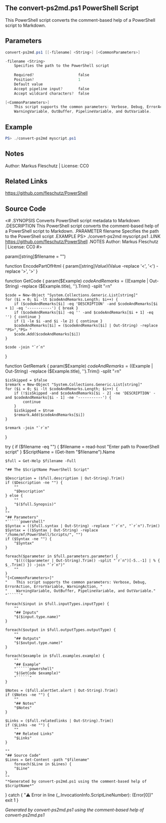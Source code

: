 ## The convert-ps2md.ps1 PowerShell Script

This PowerShell script converts the comment-based help of a PowerShell script to Markdown.

## Parameters
```powershell
convert-ps2md.ps1 [[-filename] <String>] [<CommonParameters>]

-filename <String>
    Specifies the path to the PowerShell script
    
    Required?                    false
    Position?                    1
    Default value                
    Accept pipeline input?       false
    Accept wildcard characters?  false

[<CommonParameters>]
    This script supports the common parameters: Verbose, Debug, ErrorAction, ErrorVariable, WarningAction, 
    WarningVariable, OutBuffer, PipelineVariable, and OutVariable.
```

## Example
```powershell
PS> ./convert-ps2md myscript.ps1

```

## Notes
Author: Markus Fleschutz | License: CC0

## Related Links
https://github.com/fleschutz/PowerShell

## Source Code
<#
.SYNOPSIS
	Converts PowerShell script metadata to Markdown
.DESCRIPTION
	This PowerShell script converts the comment-based help of a PowerShell script to Markdown.
.PARAMETER filename
	Specifies the path to the PowerShell script
.EXAMPLE
	PS> ./convert-ps2md myscript.ps1
.LINK
	https://github.com/fleschutz/PowerShell
.NOTES
	Author: Markus Fleschutz | License: CC0
#>

param([string]$filename = "")

function EncodePartOfHtml { param([string]$Value)
    ($Value -replace '<', '&lt;') -replace '>', '&gt;'
}

function GetCode { param($Example)
    $codeAndRemarks = (($Example | Out-String) -replace ($Example.title), '').Trim() -split "`r`n"

    $code = New-Object "System.Collections.Generic.List[string]"
    for ($i = 0; $i -lt $codeAndRemarks.Length; $i++) {
        if ($codeAndRemarks[$i] -eq 'DESCRIPTION' -and $codeAndRemarks[$i + 1] -eq '-----------') { break }
        if ($codeAndRemarks[$i] -eq '' -and $codeAndRemarks[$i + 1] -eq '') { continue }
        if (1 -le $i -and $i -le 2) { continue }
    	$codeAndRemarks[$i] = ($codeAndRemarks[$i] | Out-String) -replace "PS>","PS> "
        $code.Add($codeAndRemarks[$i])
    }

    $code -join "`r`n"
}

function GetRemark { param($Example)
    $codeAndRemarks = (($Example | Out-String) -replace ($Example.title), '').Trim() -split "`r`n"

    $isSkipped = $false
    $remark = New-Object "System.Collections.Generic.List[string]"
    for ($i = 0; $i -lt $codeAndRemarks.Length; $i++) {
        if (!$isSkipped -and $codeAndRemarks[$i - 2] -ne 'DESCRIPTION' -and $codeAndRemarks[$i - 1] -ne '-----------') {
            continue
        }
        $isSkipped = $true
        $remark.Add($codeAndRemarks[$i])
    }

    $remark -join "`r`n"
}

try {
	if ($filename -eq "") { $filename = read-host "Enter path to PowerShell script" }
	$ScriptName = (Get-Item "$filename").Name

	$full = Get-Help $filename -Full 

	"## The $ScriptName PowerShell Script"

	$Description = ($full.description | Out-String).Trim()
	if ($Description -ne "") {
		""
		"$Description"
	} else {
		""
		"$($full.Synopsis)"
	}
	""
	"## Parameters"
	"``````powershell"
	$Syntax = (($full.syntax | Out-String) -replace "`r`n", "`r`n").Trim()
	$Syntax = (($Syntax | Out-String) -replace "/home/mf/PowerShell/Scripts/", "")
	if ($Syntax -ne "") {
		"$Syntax"
	}

	foreach($parameter in $full.parameters.parameter) {
		"$(((($parameter | Out-String).Trim() -split "`r`n")[-5..-1] | % { $_.Trim() }) -join "`r`n")"
		""
	}
	"[<CommonParameters>]"
	"    This script supports the common parameters: Verbose, Debug, ErrorAction, ErrorVariable, WarningAction, "
	"    WarningVariable, OutBuffer, PipelineVariable, and OutVariable."
	"``````"

	foreach($input in $full.inputTypes.inputType) {
		""
		"## Inputs"
		"$($input.type.name)"
	}

	foreach($output in $full.outputTypes.outputType) {
		""
		"## Outputs"
		"$($output.type.name)"
	}

	foreach($example in $full.examples.example) {
		""
		"## Example"
		"``````powershell"
		"$(GetCode $example)"
		"``````"
	}

	$Notes = ($full.alertSet.alert | Out-String).Trim()
	if ($Notes -ne "") {
		""
		"## Notes"
		"$Notes"
	}

	$Links = ($full.relatedlinks | Out-String).Trim()
	if ($Links -ne "") {
		""
		"## Related Links"
		"$Links"
	}

	""
	"## Source Code"
	$Lines = Get-Content -path "$filename"
        foreach($Line in $Lines) {
		"$Line"
	}
	""
	"*Generated by convert-ps2md.ps1 using the comment-based help of $ScriptName*"
} catch {
	"⚠️ Error in line $($_.InvocationInfo.ScriptLineNumber): $($Error[0])"
        exit 1
}

*Generated by convert-ps2md.ps1 using the comment-based help of convert-ps2md.ps1*

